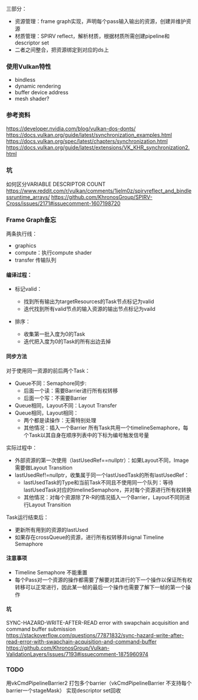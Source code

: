 三部分：
- 资源管理：frame graph实现，声明每个pass输入输出的资源，创建并维护资源
- 材质管理：SPIRV reflect，解析材质，根据材质所需创建pipeline和descriptor set
- 二者之间整合，把资源绑定到对应的ds上

### 使用Vulkan特性

- bindless
- dynamic rendering
- buffer device address
- mesh shader?

### 参考资料

https://developer.nvidia.com/blog/vulkan-dos-donts/
https://docs.vulkan.org/guide/latest/synchronization_examples.html
https://docs.vulkan.org/spec/latest/chapters/synchronization.html
https://docs.vulkan.org/guide/latest/extensions/VK_KHR_synchronization2.html

### 坑

如何区分VARIABLE DESCRIPTOR COUNT
https://www.reddit.com/r/vulkan/comments/1jelm0z/spirvreflect_and_bindlessruntime_arrays/
https://github.com/KhronosGroup/SPIRV-Cross/issues/2171#issuecomment-1607198720


### Frame Graph备忘

两条执行线：

- graphics
- compute：执行compute shader
- transfer 传输队列

#### 编译过程：

- 标记valid：
  - 找到所有输出为targetResources的Task节点标记为valid
  - 迭代找到所有valid节点的输入资源的输出节点标记为vaild

- 排序：
  - 收集第一批入度为0的Task
  - 迭代把入度为0的Task的所有出边去掉

#### 同步方法

对于使用同一资源的前后两个Task：
- Queue不同：Semaphore同步:
  - 后面一个读：需要Barrier进行所有权转移
  - 后面一个写：不需要Barrier
- Queue相同，Layout不同：Layout Transfer
- Queue相同，Layout相同：
  - 两个都是读操作：无需特别处理
  - 其他情况：插入一个Barrier
所有Task共用一个timelineSemaphore，每个Task以其自身在顺序列表中的下标为编号触发信号量


实际过程中：
- 外部资源的第一次使用（lastUsedRef==nullptr）：如果Layout不同，Image需要做Layout Transition
- lastUsedRef!=nullptr，收集属于同一个lastUsedTask的所有lastUsedRef：
  - lastUsedTask的Type和当前Task不同且不使用同一个队列：等待lastUsedTask对应的timelineSemaphore，并对每个资源进行所有权转换
  - 其他情况：对每个资源除了R-R的情况插入一个Barrier，Layout不同则进行Layout Transition

Task运行结束后：
- 更新所有用到的资源的lastUsed
- 如果存在crossQueue的资源，进行所有权转移并signal Timeline Semaphore

#### 注意事项

- Timeline Semaphore 不能重置
- 每个Pass对一个资源的操作都需要了解要对其进行的下一个操作以保证所有权转移可以正常进行，因此某一帧的最后一个操作也需要了解下一帧的第一个操作


#### 坑

SYNC-HAZARD-WRITE-AFTER-READ error with swapchain acquisition and command buffer submission
https://stackoverflow.com/questions/77871832/sync-hazard-write-after-read-error-with-swapchain-acquisition-and-command-buffer
https://github.com/KhronosGroup/Vulkan-ValidationLayers/issues/7193#issuecomment-1875960974

### TODO

用vkCmdPipelineBarrier2 打包多个barrier（vkCmdPipelineBarrier 不支持每个barrier一个stageMask）
实现descriptor set回收